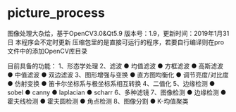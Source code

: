 # picture_process
图像处理大杂烩，基于OpenCV3.0&Qt5.9
版本号：1.9，更新时间：2019年1月31日 
本程序会不定时更新
压缩包里的是直接可运行的程序，若要自行编译则在pro文件中的添加OpenCV库目录

目前具备的功能：
1、形态学处理
2、滤波
  ● 均值滤波
  ● 方框滤波
  ● 高斯滤波
  ● 中值滤波
  ● 双边滤波
3、图形增强与变换
  ● 直方图均衡化
  ● 调节亮度/对比度
  ● 仿射变换
  ● 笛卡尔坐标系与极坐标系相互转换
4、二值化
5、边缘检测
  ● sobel
  ● canny
  ● laplacian
  ● scharr
6、多种滤镜
7、图像检测
  ● 边缘检测
  ● 霍夫线检测
  ● 霍夫圆检测
  ● 角点检测
8、图像分割
  ● K-均值聚类
